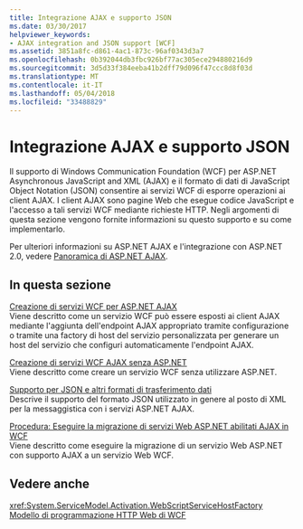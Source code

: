 ```yaml
---
title: Integrazione AJAX e supporto JSON
ms.date: 03/30/2017
helpviewer_keywords:
- AJAX integration and JSON support [WCF]
ms.assetid: 3851a8fc-d861-4ac1-873c-96af0343d3a7
ms.openlocfilehash: 0b392044db3fbc926bf77ac305ece294880216d9
ms.sourcegitcommit: 3d5d33f384eeba41b2dff79d096f47ccc8d8f03d
ms.translationtype: MT
ms.contentlocale: it-IT
ms.lasthandoff: 05/04/2018
ms.locfileid: "33488829"
---
```

# <a name="ajax-integration-and-json-support"></a>Integrazione AJAX e supporto JSON
Il supporto di Windows Communication Foundation (WCF) per ASP.NET Asynchronous JavaScript and XML (AJAX) e il formato di dati di JavaScript Object Notation (JSON) consentire ai servizi WCF di esporre operazioni ai client AJAX. I client AJAX sono pagine Web che esegue codice JavaScript e l'accesso a tali servizi WCF mediante richieste HTTP. Negli argomenti di questa sezione vengono fornite informazioni su questo supporto e su come implementarlo.  
  
 Per ulteriori informazioni su ASP.NET AJAX e l'integrazione con ASP.NET 2.0, vedere [Panoramica di ASP.NET AJAX](http://go.microsoft.com/fwlink/?LinkId=96725).  
  
## <a name="in-this-section"></a>In questa sezione  
 [Creazione di servizi WCF per ASP.NET AJAX](../../../../docs/framework/wcf/feature-details/creating-wcf-services-for-aspnet-ajax.md)  
 Viene descritto come un servizio WCF può essere esposti ai client AJAX mediante l'aggiunta dell'endpoint AJAX appropriato tramite configurazione o tramite una factory di host del servizio personalizzata per generare un host del servizio che configuri automaticamente l'endpoint AJAX.  
  
 [Creazione di servizi WCF AJAX senza ASP.NET](../../../../docs/framework/wcf/feature-details/creating-wcf-ajax-services-without-aspnet.md)  
 Viene descritto come creare un servizio WCF senza utilizzare ASP.NET.  
  
 [Supporto per JSON e altri formati di trasferimento dati](../../../../docs/framework/wcf/feature-details/support-for-json-and-other-data-transfer-formats.md)  
 Descrive il supporto del formato JSON utilizzato in genere al posto di XML per la messaggistica con i servizi ASP.NET AJAX.  
  
 [Procedura: Eseguire la migrazione di servizi Web ASP.NET abilitati AJAX in WCF](../../../../docs/framework/wcf/feature-details/how-to-migrate-ajax-enabled-aspnet-web-services-to-wcf.md)  
 Viene descritto come eseguire la migrazione di un servizio Web ASP.NET con supporto AJAX a un servizio Web WCF.  
  
## <a name="see-also"></a>Vedere anche  
 <xref:System.ServiceModel.Activation.WebScriptServiceHostFactory>  
 [Modello di programmazione HTTP Web di WCF](../../../../docs/framework/wcf/feature-details/wcf-web-http-programming-model.md)
